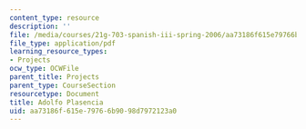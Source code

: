 ```yaml
---
content_type: resource
description: ''
file: /media/courses/21g-703-spanish-iii-spring-2006/aa73186f615e79766b9098d7972123a0_MIT21G_703S06_adolfo.pdf
file_type: application/pdf
learning_resource_types:
- Projects
ocw_type: OCWFile
parent_title: Projects
parent_type: CourseSection
resourcetype: Document
title: Adolfo Plasencia
uid: aa73186f-615e-7976-6b90-98d7972123a0
---
```

